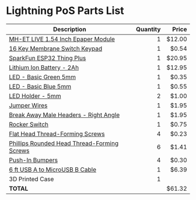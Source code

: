 Lightning PoS Parts List
================================================================

| Description | Quantity | Price |
|-------------|---------:|------:|
| [MH-ET LIVE 1.54 Inch Epaper Module](https://www.aliexpress.com/item/32915952925.html) | 1 | $12.00 |
| [16 Key Membrane Switch Keypad](https://www.aliexpress.com/item/32874565775.html)      | 1 |  $0.54 |
| [SparkFun ESP32 Thing Plus](https://www.sparkfun.com/products/14689)                   | 1 | $20.95 |
| [Lithium Ion Battery - 2Ah](https://www.sparkfun.com/products/13855)                   | 1 | $12.95 |
| [LED - Basic Green 5mm](https://www.sparkfun.com/products/9592)                        | 1 |  $0.35 |
| [LED - Basic Blue 5mm](https://www.sparkfun.com/products/11372)                        | 1 |  $0.55 |
| [LED Holder - 5mm](https://www.sparkfun.com/products/11840)                            | 2 |  $1.00 |
| [Jumper Wires](https://www.sparkfun.com/products/12796)                                | 1 |  $1.95 |
| [Break Away Male Headers - Right Angle](https://www.sparkfun.com/products/553)         | 1 |  $1.95 |
| [Rocker Switch](https://www.pololu.com/product/1406)                                   | 1 |  $0.75 |
| [Flat Head Thread-Forming Screws](https://www.mcmaster.com/96068a153)                  | 4 |  $0.23 |
| [Phillips Rounded Head Thread-Forming Screws](https://www.mcmaster.com/99461A710)      | 6 |  $1.41 |
| [Push-In Bumpers](https://www.mcmaster.com/9544k12)                                    | 4 |  $0.30 |
| [6 ft USB A to MicroUSB B Cable](https://www.amazon.com/gp/product/B001AR6MI6)         | 1 |  $6.39 |
| 3D Printed Case                                                                        | 1 |        |
| **TOTAL**                                                                              |   | $61.32 |
